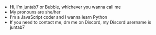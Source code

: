- Hi, I’m juntab7 or Bubble, whichever you wanna call me
- My pronouns are she/her
- I'm a JavaScript coder and I wanna learn Python
- If you need to contact me, dm me on Discord, my Discord username is juntab7

<!---
juntab-7/juntab-7 is a ✨ special ✨ repository because its `README.md` (this file) appears on your GitHub profile.
You can click the Preview link to take a look at your changes.
--->
